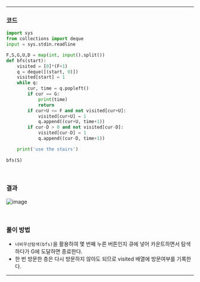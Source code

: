 ___
### 코드
```python
import sys
from collections import deque
input = sys.stdin.readline

F,S,G,U,D = map(int, input().split())
def bfs(start):
    visited = [0]*(F+1)
    q = deque([(start, 0)])
    visited[start] = 1
    while q:
        cur, time = q.popleft()
        if cur == G:
            print(time)
            return
        if cur+U <= F and not visited[cur+U]:
            visited[cur+U] = 1
            q.append((cur+U, time+1))
        if cur-D > 0 and not visited[cur-D]:
            visited[cur-D] = 1
            q.append((cur-D, time+1))

    print('use the stairs')
        
bfs(S)
```
<br>

### 결과
![image](https://user-images.githubusercontent.com/50696567/220270475-26565f4a-9a55-4807-999f-4afaaf355fca.png)

<br>

### 풀이 방법
- `너비우선탐색(bfs)`을 활용하여 몇 번째 누른 버튼인지 큐에 넣어 카운트하면서 탐색하다가 G에 도달하면 종료한다.
- 한 번 방문한 층은 다시 방문하지 않아도 되므로 visited 배열에 방문여부를 기록한다.
___
